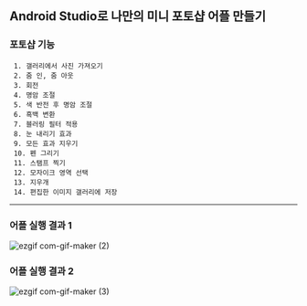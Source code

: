 ## Android Studio로 나만의 미니 포토샵 어플 만들기
### 포토샵 기능 
     1. 갤러리에서 사진 가져오기
     2. 줌 인, 줌 아웃
     3. 회전
     4. 명암 조절
     5. 색 반전 후 명암 조절
     6. 흑백 변환
     7. 블러링 필터 적용
     8. 눈 내리기 효과
     9. 모든 효과 지우기
     10. 펜 그리기
     11. 스탬프 찍기
     12. 모자이크 영역 선택
     13. 지우개
     14. 편집한 이미지 갤러리에 저장

------------
### 어플 실행 결과 1

![ezgif com-gif-maker (2)](https://user-images.githubusercontent.com/86474141/147645085-592abb46-d019-4139-92ec-b94412b5b101.gif)

### 어플 실행 결과 2

![ezgif com-gif-maker (3)](https://user-images.githubusercontent.com/86474141/147645108-c300d227-75bb-44bc-97c6-d98ba4db3739.gif)
